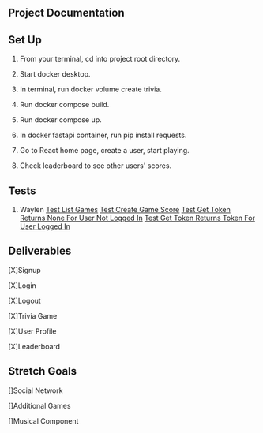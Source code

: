 ## Project Documentation

## Set Up

1. From your terminal, cd into project root directory.

2. Start docker desktop.

3. In terminal, run docker volume create trivia.

4. Run docker compose build.

5. Run docker compose up.

6. In docker fastapi container, run pip install requests.

7. Go to React home page, create a user, start playing.

8. Check leaderboard to see other users' scores.

## Tests

1. Waylen
    [Test List Games](/fast_api/tests/test_games_routes.py)
    [Test Create Game Score](/fast_api/tests/test_games_routes.py)
    [Test Get Token Returns None For User Not Logged In](/fast_api/tests/test_get_token.py)
    [Test Get Token Returns Token For User Logged In](/fast_api/tests/test_get_token.py)
## Deliverables

[X]Signup

[X]Login

[X]Logout

[X]Trivia Game

[X]User Profile

[X]Leaderboard
## Stretch Goals

[]Social Network

[]Additional Games

[]Musical Component
